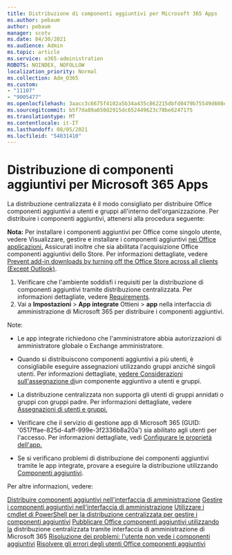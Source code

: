 ```yaml
---
title: Distribuzione di componenti aggiuntivi per Microsoft 365 Apps
ms.author: pebaum
author: pebaum
manager: scotv
ms.date: 04/30/2021
ms.audience: Admin
ms.topic: article
ms.service: o365-administration
ROBOTS: NOINDEX, NOFOLLOW
localization_priority: Normal
ms.collection: Adm_O365
ms.custom:
- "11107"
- "9005477"
ms.openlocfilehash: 3aacc3c6675f4102a5b34a435c862215dbfd0479b75549d608ed3c91021ed3d7
ms.sourcegitcommit: b5f7da89a650d2915dc652449623c78be6247175
ms.translationtype: MT
ms.contentlocale: it-IT
ms.lasthandoff: 08/05/2021
ms.locfileid: "54031410"
---
```

# <a name="deploying-add-ins-for-microsoft-365-apps"></a>Distribuzione di componenti aggiuntivi per Microsoft 365 Apps

La distribuzione centralizzata è il modo consigliato per distribuire Office componenti aggiuntivi a utenti e gruppi all'interno dell'organizzazione. Per distribuire i componenti aggiuntivi, attenersi alla procedura seguente:

**Nota:** Per installare i componenti aggiuntivi per Office come singolo utente, vedere Visualizzare, gestire e installare i componenti aggiuntivi [nei Office applicazioni.](https://support.microsoft.com/topic/view-manage-and-install-add-ins-in-office-programs-16278816-1948-4028-91e5-76dca5380f8d) Assicurati inoltre che sia abilitata l'acquisizione Office componenti aggiuntivi dello Store. Per informazioni dettagliate, vedere [Prevent add-in downloads by turning off the Office Store across all clients (Except Outlook)](https://docs.microsoft.com/microsoft-365/admin/manage/manage-addins-in-the-admin-center?view=o365-worldwide#prevent-add-in-downloads-by-turning-off-the-office-store-across-all-clients-except-outlook).

1. Verificare che l'ambiente soddisfi i requisiti per la distribuzione di componenti aggiuntivi tramite distribuzione centralizzata. Per informazioni dettagliate, vedere [Requirements](https://docs.microsoft.com/microsoft-365/admin/manage/centralized-deployment-of-add-ins?#requirements).
2. Vai a **Impostazioni**  >  **App integrate** Ottieni  >  **app** nella interfaccia di amministrazione di Microsoft 365 per distribuire i componenti aggiuntivi. 

Note: 

- Le app integrate richiedono che l'amministratore abbia autorizzazioni di amministratore globale o Exchange amministratore.

- Quando si distribuiscono componenti aggiuntivi a più utenti, è consigliabile eseguire assegnazioni utilizzando gruppi anziché singoli utenti. Per informazioni dettagliate, [vedere Considerazioni sull'assegnazione di](https://docs.microsoft.com/microsoft-365/admin/manage/manage-deployment-of-add-ins?view=o365-worldwide#considerations-when-assigning-an-add-in-to-users-and-groups)un componente aggiuntivo a utenti e gruppi.

- La distribuzione centralizzata non supporta gli utenti di gruppi annidati o gruppi con gruppi padre. Per informazioni dettagliate, vedere [Assegnazioni di utenti e gruppi.](https://docs.microsoft.com/microsoft-365/admin/manage/centralized-deployment-of-add-ins?view=o365-worldwide#user-and-group-assignments)

- Verificare che il servizio di gestione app di Microsoft 365 (GUID: '0517ffae-825d-4aff-999e-3f2336b8a20a') sia abilitato agli utenti per l'accesso. Per informazioni dettagliate, vedi [Configurare le proprietà dell'app.](https://docs.microsoft.com/azure/active-directory/manage-apps/add-application-portal-configure#configure-app-properties)

- Se si verificano problemi di distribuzione dei componenti aggiuntivi tramite le app integrate, provare a eseguire la distribuzione utilizzando [Componenti aggiuntivi](https://admin.microsoft.com/AdminPortal/Home?#/Settings/AddIns).

Per altre informazioni, vedere:

[Distribuire componenti aggiuntivi nell'interfaccia di amministrazione](https://docs.microsoft.com/microsoft-365/admin/manage/manage-deployment-of-add-ins) 
 [Gestire i componenti aggiuntivi nell'interfaccia di amministrazione](https://docs.microsoft.com/microsoft-365/admin/manage/manage-addins-in-the-admin-center) 
 [Utilizzare i cmdlet di PowerShell per la distribuzione centralizzata per gestire i componenti aggiuntivi](https://docs.microsoft.com/microsoft-365/enterprise/use-the-centralized-deployment-powershell-cmdlets-to-manage-add-ins) 
 [Pubblicare Office componenti aggiuntivi utilizzando la](https://docs.microsoft.com/office/dev/add-ins/publish/centralized-deployment#publish-an-office-add-in-via-centralized-deployment) distribuzione centralizzata tramite 
 interfaccia di amministrazione di Microsoft 365 [Risoluzione dei problemi: l'utente non vede i componenti aggiuntivi](https://docs.microsoft.com/office365/troubleshoot/access-management/user-not-seeing-add-ins) 
 [Risolvere gli errori degli utenti Office componenti aggiuntivi](https://docs.microsoft.com/office/dev/add-ins/testing/testing-and-troubleshooting)